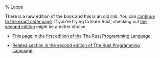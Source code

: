 % Loops

There is a new edition of the book and this is an old link.
You can [continue to the exact older page][1].
If you're trying to learn Rust, checking out [the second edition][2] might be a better choice.

* [This page in the first edition of the The Rust Programming Language][1]

* [Related section in the second edition of The Rust Programming Language][2]


[1]: first-edition/loops.html
[2]: second-edition/ch03-05-control-flow.html#repetition-with-loops
